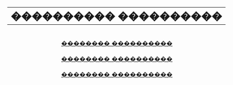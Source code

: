 <!DOCTYPE html PUBLIC "-//W3C//DTD XHTML 1.0 Transitional//EN" "http://www.w3.org/TR/xhtml1/DTD/xhtml1-transitional.dtd">
<html xmlns="http://www.w3.org/1999/xhtml">
<head>
<meta http-equiv="Content-Type" content="text/html"; charset="utf-8"/>
<title>���������� ���������� ��� �.�.�.</title>
<style type="text/css">
<!--
.style1 {
	font-size: 24px;
	font-weight: bold;
	font-family: "Times New Roman", Times, serif;
}

body {
	background-color: #FFFACE;
}
.style3 {font-size: 9px}
-->
</style>
</head>

<body>
<center>
  <table width="400" border="0">
    <tr>
       <td><div align="center" class="style1">���������� ����������</div></td>
    </tr>
  </table>
</center>
    <br>
    <div align="center"><a href="insert.php">�������� ����������</a></div><br>
    <div align="center"><a href="delete.php">�������� ����������</a></div><br>
    <div align="center"><a href="select.php">�������� ����������</a></div><br>
</body>
</html>

